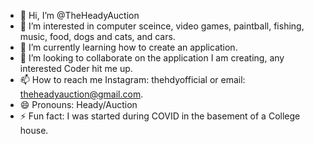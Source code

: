 - 👋 Hi, I’m @TheHeadyAuction
- 👀 I’m interested in computer sceince, video games, paintball, fishing, music, food, dogs and cats, and cars.
- 🌱 I’m currently learning how to create an application.
- 💞️ I’m looking to collaborate on the application I am creating, any interested Coder hit me up. 
- 📫 How to reach me Instagram: thehdyofficial or email: theheadyauction@gmail.com. 
- 😄 Pronouns: Heady/Auction
- ⚡ Fun fact: I was started during COVID in the basement of a College house.

<!---
TheHeadyAuction/TheHeadyAuction is a ✨ special ✨ repository because its `README.md` (this file) appears on your GitHub profile.
You can click the Preview link to take a look at your changes.
--->
